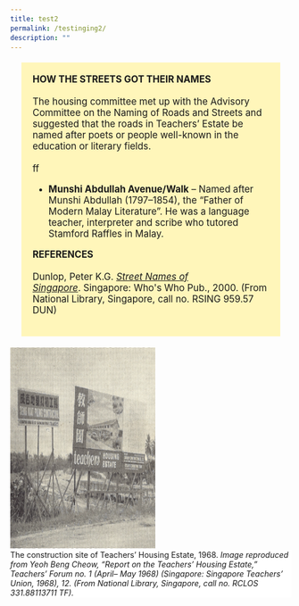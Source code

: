 ```yaml
---
title: test2
permalink: /testinging2/
description: ""
---
```

<div style="background-colour:#fff6ba; padding:20px; margin: 20px; background: #fff6ba; font-size: larger"><b>HOW THE STREETS GOT THEIR NAMES </b><br><br>
The housing committee met up with the Advisory Committee on the Naming of Roads and Streets and suggested that the roads in Teachers’ Estate be named after poets or people well-known in the education or literary fields.<br><br>
ff
<ul>	
<li><b>Munshi Abdullah Avenue/Walk</b> – Named after Munshi Abdullah (1797–1854), the “Father of Modern Malay Literature”. He was a language teacher, interpreter and scribe who tutored Stamford Raffles in Malay.</li>
</ul>
	
<b>REFERENCES</b> <br>  
Dunlop, Peter K.G. <a href="https://catalogue.nlb.gov.sg/cgi-bin/spydus.exe/ENQ/WPAC/BIBENQ?SETLVL=1&BRN=10074722"><i>Street Names of Singapore</i></a>. Singapore: Who's Who Pub., 2000. (From National Library, Singapore, call no. RSING 959.57 DUN)  <br>  
	
</div>


 <img src="/images/Vol%2019%20Issue%201/Teacher's%20Housing%20Estate/Site%20of%20Teachers'%20Estate.jpg" width="260" height="360">
<div style="background-color: white;">The construction site of Teachers’ Housing Estate, 1968. <i>Image reproduced from Yeoh Beng Cheow, “Report on the Teachers’ Housing Estate,” Teachers’ Forum no. 1 (April– May 1968) (Singapore: Singapore Teachers’ Union, 1968), 12. (From National Library, Singapore, call no. RCLOS 331.88113711 TF).</i>
</div>